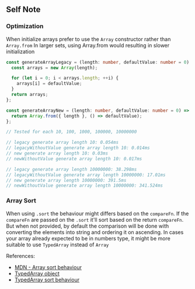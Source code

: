 ## Self Note

### Optimization

When initialize arrays prefer to use the `Array` constructor rather than `Array.from`
In larger sets, using Array.from would resulting in slower initialization

```typescript
const generateArrayLegacy = (length: number, defaultValue: number = 0) => {
  const arrays = new Array(length);

  for (let i = 0; i < arrays.length; ++i) {
    arrays[i] = defaultValue;
  }
  return arrays;
};

const generateArrayNew = (length: number, defaultValue: number = 0) => {
  return Array.from({ length }, () => defaultValue);
};

// Tested for each 10, 100, 1000, 100000, 10000000

// legacy generate array length 10: 0.054ms
// legacyWithoutValue generate array length 10: 0.014ms
// new generate array length 10: 0.03ms
// newWithoutValue generate array length 10: 0.017ms

// legacy generate array length 10000000: 38.298ms
// legacyWithoutValue generate array length 10000000: 17.01ms
// new generate array length 10000000: 391.5ms
// newWithoutValue generate array length 10000000: 341.524ms
```

### Array Sort

When using `.sort` the behaviour might differs based on the `compareFn`.
If the `compareFn` are passed on the `.sort` it'll sort based on the return `compareFn`.
But when not provided, by default the comparison will be done with converting the elements into string and ordering it on ascending.
In cases your array already expected to be in numbers type, it might be more suitable to use `TypedArray` instead of `Array`

References:

- [MDN - Array sort behaviour](https://developer.mozilla.org/en-US/docs/Web/JavaScript/Reference/Global_Objects/Array/sort)
- [TypedArray object](https://developer.mozilla.org/en-US/docs/Web/JavaScript/Reference/Global_Objects/TypedArray)
- [TypedArray sort behaviour](https://developer.mozilla.org/en-US/docs/Web/JavaScript/Reference/Global_Objects/TypedArray/sort)
